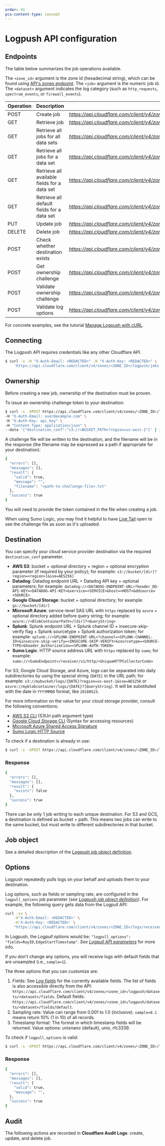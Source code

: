 ```yaml
---
order: 41
pcx-content-type: concept
---
```


# Logpush API configuration

## Endpoints

The table below summarizes the job operations available.

The `<zone_id>` argument is the zone id (hexadecimal string), which can be found using [API's zones endpoint](https://api.cloudflare.com/#getting-started-resource-ids).
The `<job>` argument is the numeric job id. The `<dataset>` argument indicates the log category (such as `http_requests`, `spectrum_events`, or `firewall_events`).

<TableWrap>

| Operation | Description | URL |
|---|---|---|
| POST | Create job | <em>https://api.cloudflare.com/client/v4/zones/&lt;zone_id&gt;/logpush/jobs</em> |
| GET | Retrieve job | <em>https://api.cloudflare.com/client/v4/zones/&lt;zone_id&gt;/logpush/jobs/&lt;job&gt;</em> |
| GET | Retrieve all jobs for all data sets | <em>https://api.cloudflare.com/client/v4/zones/&lt;zone_id&gt;/logpush/jobs</em> |
| GET | Retrieve all jobs for a data set  | <em>https://api.cloudflare.com/client/v4/zones/&lt;zone_id&gt;/logpush/datasets/&lt;dataset&gt;/jobs</em> |
| GET | Retrieve all available fields for a data set  | <em>https://api.cloudflare.com/client/v4/zones/&lt;zone_id&gt;/logpush/datasets/&lt;dataset&gt;/fields</em> |
| GET | Retrieve all default fields for a data set  | <em>https://api.cloudflare.com/client/v4/zones/&lt;zone_id&gt;/logpush/datasets/&lt;dataset&gt;/fields/default</em> |
| PUT | Update job | <em>https://api.cloudflare.com/client/v4/zones/&lt;zone_id&gt;/logpush/jobs/&lt;job&gt;</em> |
| DELETE | Delete job | <em>https://api.cloudflare.com/client/v4/zones/&lt;zone_id&gt;/logpush/jobs/&lt;job&gt;</em> |
| POST | Check whether destination exists | <em>https://api.cloudflare.com/client/v4/zones/&lt;zone_id&gt;/logpush/validate/destination/exists</em> |
| POST | Get ownership challenge | <em>https://api.cloudflare.com/client/v4/zones/&lt;zone_id&gt;/logpush/ownership</em> |
| POST | Validate ownership challenge | <em>https://api.cloudflare.com/client/v4/zones/&lt;zone_id&gt;/logpush/ownership/validate</em> |
| POST | Validate log options | <em>https://api.cloudflare.com/client/v4/zones/&lt;zone_id&gt;/logpush/validate/origin</em> |

</TableWrap>

For concrete examples, see the tutorial [Manage Logpush with cURL](/reference/logpush-api-configuration/examples/example-logpush-curl).

## Connecting

The Logpush API requires credentials like any other Cloudflare API.

```bash
$ curl -s -H "X-Auth-Email: <REDACTED>" -H "X-Auth-Key: <REDACTED>" \
    'https://api.cloudflare.com/client/v4/zones/<ZONE_ID>/logpush/jobs'
```

## Ownership

Before creating a new job, ownership of the destination must be proven.

To issue an ownership challenge token to your destination:

```bash
$ curl -s -XPOST https://api.cloudflare.com/client/v4/zones/<ZONE_ID>/logpush/ownership \
-H "X-Auth-Email: user@example.com" \ 
-H "X-Auth-Key: api_key" \
-H "Content-Type: application/json" \ 
--data '{"destination_conf":"s3://<BUCKET_PATH>?region=us-west-2"}' | jq .
```

A challenge file will be written to the destination, and the filename will be in the response (the filename may be expressed as a path if appropriate for your destination):

```bash
{
  "errors": [],
  "messages": [],
  "result": {
    "valid": true,
    "message": "",
    "filename": "<path-to-challenge-file>.txt"
  },
  "success": true
}
```

You will need to provide the token contained in the file when creating a job.

<Aside type="note" header="Note">

When using Sumo Logic, you may find it helpful to have [Live Tail](https://help.sumologic.com/05Search/Live-Tail/About-Live-Tail) open to see the challenge file as soon as it's uploaded.
</Aside>

## Destination

You can specify your cloud service provider destination via the required `destination_conf` parameter.

* **AWS S3**: bucket + optional directory + region + optional encryption parameter (if required by your policy); for example: `s3://bucket/[dir]?region=<region>[&sse=AES256]`
* **Datadog**: Datadog endpoint URL + Datadog API key + optional parameters; for example: `datadog://<DATADOG-ENDPOINT-URL>?header_DD-API-KEY=<DATADOG-API-KEY>&service=<SERVICE>&host=<HOST>&ddsource=<SOURCE>`
* **Google Cloud Storage**: bucket + optional directory; for example: `gs://bucket/[dir]`
* **Microsoft Azure**: service-level SAS URL with `https` replaced by `azure` + optional directory added before query string; for example: `azure://<BlobContainerPath>/[dir]?<QueryString>`
* **Splunk**: Splunk endpoint URL + Splunk channel ID + insecure-skip-verify flag + Splunk sourcetype + Splunk authorization token; for example: `splunk://<SPLUNK-ENDPOINT-URL>?channel=<SPLUNK-CHANNEL-ID>&insecure-skip-verify=<INSECURE-SKIP-VERIFY>&sourcetype=<SOURCE-TYPE>&header_Authorization=<SPLUNK-AUTH-TOKEN>`
* **Sumo Logic**: HTTP source address URL with `https` replaced by `sumo`; for example: `sumo://<SumoEndpoint>/receiver/v1/http/<UniqueHTTPCollectorCode>`

For S3, Google Cloud Storage, and Azure, logs can be separated into daily subdirectories by using the special string `{DATE}` in the URL path; for example: `s3://mybucket/logs/{DATE}?region=us-east-1&sse=AES256` or `azure://myblobcontainer/logs/{DATE}?[QueryString]`. It will be substituted with the date in `YYYYMMDD` format, like `20180523`.

For more information on the value for your cloud storage provider, consult the following conventions:

* [AWS S3 CLI](https://docs.aws.amazon.com/cli/latest/reference/s3/index.html) (S3Uri path argument type)
* [Google Cloud Storage CLI](https://cloud.google.com/storage/docs/gsutil) (Syntax for accessing resources)
* [Microsoft Azure Shared Access Signature](https://docs.microsoft.com/en-us/azure/storage/common/storage-sas-overview)
* [Sumo Logic HTTP Source](https://help.sumologic.com/03Send-Data/Sources/02Sources-for-Hosted-Collectors/HTTP-Source)

To check if a destination is already in use:

```bash
$ curl -s -XPOST https://api.cloudflare.com/client/v4/zones/<ZONE_ID>/logpush/validate/destination/exists -d '{"destination_conf":"s3://foo"}' | jq .
```

### Response

```bash
{
  "errors": [],
  "messages": [],
  "result": {
    "exists": false
  },
  "success": true
}
```

There can be only 1 job writing to each unique destination. For S3 and GCS, a destination is defined as bucket + path. This means two jobs can write to the same bucket, but must write to different subdirectories in that bucket.

## Job object

<Aside type="info" header="Info">

See a detailed description of the [Logpush job object definition](https://api.cloudflare.com/#logpush-jobs-properties).
</Aside>

## Options

Logpush repeatedly pulls logs on your behalf and uploads them to your destination.

Log options, such as fields or sampling rate, are configured in the `logpull_options` job parameter (*see [Logpush job object definition](https://api.cloudflare.com/#logpush-jobs-properties)*). For example, the following query gets data from the Logpull API:

```bash
curl -sv \
    -H'X-Auth-Email: <REDACTED>' \
    -H'X-Auth-Key: <REDACTED>' \
    "https://api.cloudflare.com/client/v4/zones/<ZONE_ID>/logs/received?start=2018-08-02T10:00:00Z&end=2018-08-02T10:01:00Z&fields=RayID,EdgeStartTimestamp"
```

In Logpush, the *Logpull options* would be: `"logpull_options": "fields=RayID,EdgeStartTimestamp"`. *See [Logpull API parameters](/logpull/requesting-logs/#parameters)* for more info.

If you don't change any options, you will receive logs with default fields that are unsampled (i.e., `sample=1`).

The three options that you can customize are:

1. Fields: See *[Log fields](/reference/log-fields/)* for the currently available fields. The list of fields is also accessible directly from the API: `https://api.cloudflare.com/client/v4/zones/<zone_id>/logpush/datasets/<dataset>/fields`. Default fields: `https://api.cloudflare.com/client/v4/zones/<zone_id>/logpush/datasets/<dataset>/fields/default`.
1. Sampling rate: Value can range from 0.001 to 1.0 (inclusive). `sample=0.1` means return 10% (1 in 10) of all records.
1. Timestamp format: The format in which timestamp fields will be returned. Value options: unixnano (default), unix, rfc3339.

To check if `logpull_options` is valid:

```bash
$ curl -s -XPOST https://api.cloudflare.com/client/v4/zones/<ZONE_ID>/logpush/validate/origin -d '{"logpull_options":"fields=RayID,ClientIP,EdgeStartTimestamp&timestamps=rfc3339","dataset": "http_requests"}' | jq .
```

### Response

```bash
{
  "errors": [],
  "messages": [],
  "result": {
    "valid": true,
    "message": "",
  },
  "success": true
}
```

## Audit

The following actions are recorded in **Cloudflare Audit Logs**: create, update, and delete job.
